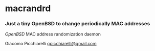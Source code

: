 # macrandrd

### Just a tiny OpenBSD to change periodically MAC addresses

*OpenBSD* MAC address randomization daemon

Giacomo Picchiarelli <gpicchiarelli@gmail.com>
